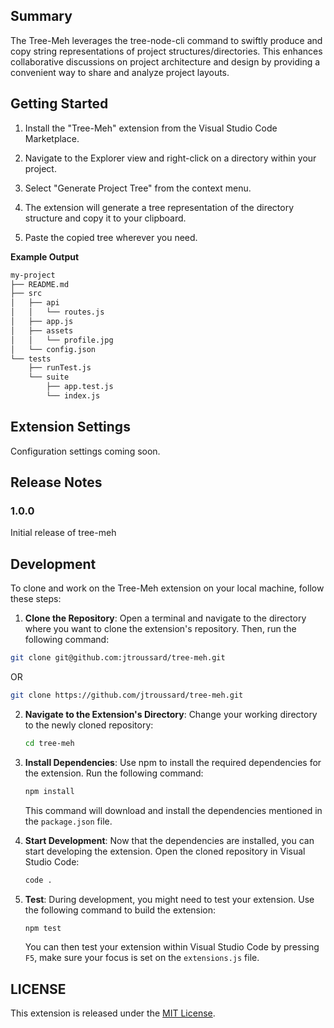 ## Summary

The Tree-Meh leverages the tree-node-cli command to swiftly produce and copy string representations of project structures/directories. This enhances collaborative discussions on project architecture and design by providing a convenient way to share and analyze project layouts.

## Getting Started

1. Install the "Tree-Meh" extension from the Visual Studio Code Marketplace.

2. Navigate to the Explorer view and right-click on a directory within your project.

3. Select "Generate Project Tree" from the context menu.

4. The extension will generate a tree representation of the directory structure and copy it to your clipboard.

5. Paste the copied tree wherever you need.

**Example Output**
```bash
my-project
├── README.md
├── src
│   ├── api
│   │   └── routes.js
│   ├── app.js
│   ├── assets
│   │   └── profile.jpg
│   └── config.json
└── tests
    ├── runTest.js
    └── suite
        ├── app.test.js
        └── index.js
```

## Extension Settings

Configuration settings coming soon.

<!-- ## Known Issues -->

## Release Notes

### 1.0.0

Initial release of tree-meh

## Development

To clone and work on the Tree-Meh extension on your local machine, follow these steps:

1. **Clone the Repository**:
   Open a terminal and navigate to the directory where you want to clone the extension's repository. Then, run the following command:

  ```bash
  git clone git@github.com:jtroussard/tree-meh.git
  ```

  OR

   ```bash
   git clone https://github.com/jtroussard/tree-meh.git
   ```

2. **Navigate to the Extension's Directory**:
   Change your working directory to the newly cloned repository:

   ```bash
   cd tree-meh
   ```

3. **Install Dependencies**:
   Use npm to install the required dependencies for the extension. Run the following command:

   ```bash
   npm install
   ```

   This command will download and install the dependencies mentioned in the `package.json` file.

4. **Start Development**:
   Now that the dependencies are installed, you can start developing the extension. Open the cloned repository in Visual Studio Code:

   ```bash
   code .
   ```

5. **Test**:
   During development, you might need to test your extension. Use the following command to build the extension:

   ```bash
   npm test
   ```

   You can then test your extension within Visual Studio Code by pressing `F5`, make sure your focus is set on the `extensions.js` file.

## LICENSE

This extension is released under the [MIT License](https://github.com/jtroussard/tree-meh/blob/main/LICENSE).